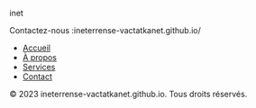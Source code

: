 inet
  <footer>
    <p>Contactez-nous :ineterrense-vactatkanet.github.io/</p>
    <ul>
     <li><a href="index.html">Accueil</a></li>
    <li><a href="approssito.html">À propos</a></li>
    <li><a href="service.html">Services</a></li>
    <li><a href="Contact.html">Contact</a></li>
    </ul>
    <p>&copy; 2023 ineterrense-vactatkanet.github.io. Tous droits réservés.</p>
  </footer>
